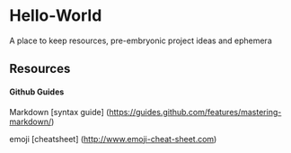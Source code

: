 # Hello-World
A place to keep resources, pre-embryonic project ideas and ephemera 
## Resources 
#### Github Guides 
Markdown [syntax guide] (https://guides.github.com/features/mastering-markdown/)

emoji [cheatsheet] (http://www.emoji-cheat-sheet.com)
